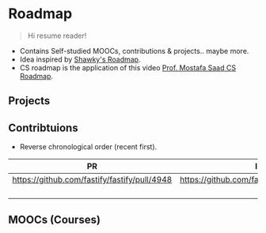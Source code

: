 # Roadmap

> Hi resume reader!

- Contains Self-studied MOOCs, contributions & projects.. maybe more.
- Idea inspired by [Shawky's Roadmap](https://github.com/OmarShawky1/CS-Roadmap).
- CS roadmap is the application of this video [Prof. Mostafa Saad CS Roadmap](https://youtu.be/b56XFMNEzAs?si=hZJiPl3FKIuPhqDS).

## Projects

## Contribtuions

- Reverse chronological order (recent first).

| PR                                           | Issue                                         | Comment |
| -------------------------------------------- | --------------------------------------------- | ------- |
| https://github.com/fastify/fastify/pull/4948 | https://github.com/fastify/website/issues/140 |         |
|                                              |                                               |         |
|                                              |                                               |         |
|                                              |                                               |         |
|                                              |                                               |         |

## MOOCs (Courses)
